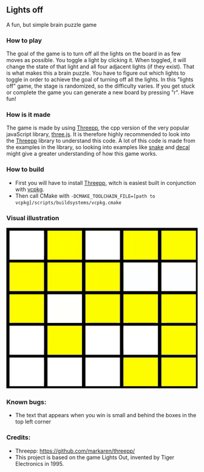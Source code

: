 ## Lights off

A fun, but simple brain puzzle game

### How to play
The goal of the game is to turn off all the lights on the board in as few moves as possible. You toggle a light by
clicking it. When toggled, it will change the state of that light and all four adjacent lights (if they exist). That is
what makes this a brain puzzle. You have to figure out which lights to toggle in order to achieve the goal of turning
off all the lights. In this "lights off" game, the stage is randomized, so the difficulty varies. If you get stuck or
complete the game you can generate a new board by pressing "r". Have fun!

### How is it made
The game is made by using [Threepp](https://github.com/markaren/threepp/), the cpp version of the very popular
javaScript library, [three.js](https://github.com/mrdoob/three.js/). It is therefore highly recommended to look into
the [Threepp](https://github.com/markaren/threepp/) library to understand this code. A lot of this code is made from
the examples in the library, so looking into examples like
[snake](https://github.com/markaren/threepp/tree/master/examples/projects/snake) and
[decal](https://github.com/markaren/threepp/blob/master/examples/objects/decal.cpp) might give a greater understanding
of how this game works.

### How to build
- First you will have to install [Threepp](https://github.com/markaren/threepp/), witch is easiest built in conjunction
  with [vcpkg](https://vcpkg.io/en/index.html).
- Then call CMake with `-DCMAKE_TOOLCHAIN_FILE=[path to vcpkg]/scripts/buildsystems/vcpkg.cmake`

### Visual illustration
![lightsoff.gif](Doc%2Flightsoff.gif)

### Known bugs:
- The text that appears when you win is small and behind the boxes in the top left corner

### Credits:
- Threepp: https://github.com/markaren/threepp/
- This project is based on the game Lights Out, invented by Tiger Electronics in 1995.